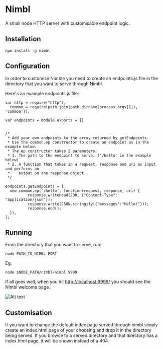 Nimbl
=====

A small node HTTP server with customisable endpoint logic.

Installation
------------

    npm install -g nimbl

Configuration
-------------

In order to customise Nimble you need to create an endpoints.js file in the directory that
you want to serve through Nimbl.

Here's an example endpoints.js file:

    var http = require("http"),
      common = require(path.join(path.dirname(process.argv[1]), 'common'));
 
    var endpoints = module.exports = {}
 
 
    /*
     * Add your own endpoints to the array returned by getEndpoints. 
     * Use the common.ep constructor to create an endpoint as in the example below.
     * The ep constructor takes 2 parameters:
     * 1. The path to the endpoint to serve. ('/hello' in the example below)
     * 2. A function that takes in a request, response and uri as input and performs an 
     *    output on the response object.
     */
    
    endpoints.getEndpoints = [
      new common.ep('/hello', function(request, response, uri) {
              response.writeHead(200, {"Content-Type": "application/json"});
              response.write(JSON.stringify({"messages":"Hello!"}));
              response.end();
      }),
    ];


Running
-------

From the directory that you want to serve, run:

    node PATH_TO_NIMBL PORT

Eg.

    node $NODE_PATH/nimbl/nimbl 9999


If all goes well, when you hit [http://localhost:9999/](http://localhost:9999/) you should see the Nimbl welcome page.

![Alt text](https://raw.githubusercontent.com/ssanj/Nimbl/master/nimbl_index.png)

Customisation
-------------

If you want to change the default index page served through nimbl simply create an index.html page of your choosing and drop it in the directory being served. If you browse to a
served directory and that directory has a index.html page, it will be shown instead of a
404.